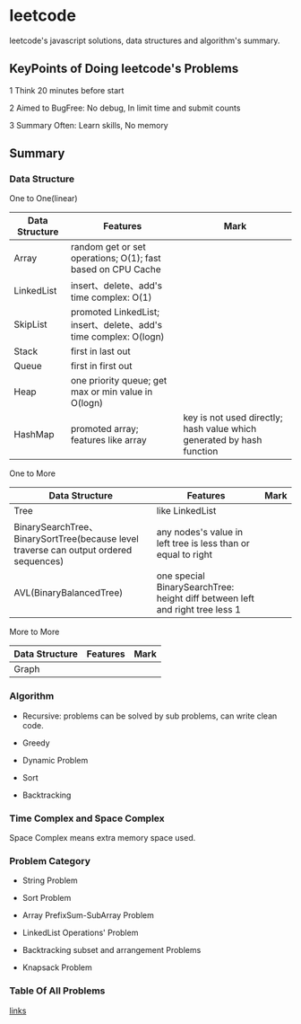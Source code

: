 # leetcode

leetcode's javascript solutions, data structures and algorithm's summary.

## KeyPoints of Doing leetcode's Problems

1 Think 20 minutes before start

2 Aimed to BugFree: No debug, In limit time and submit counts

3 Summary Often: Learn skills, No memory


## Summary

### Data Structure

One to One(linear)

Data Structure | Features |  Mark
---- | ---- | ---
Array | random get or set operations; O(1); fast based on CPU Cache | 
LinkedList | insert、delete、add's time complex: O(1) | 
SkipList | promoted LinkedList; insert、delete、add's time complex: O(logn) | 
Stack | first in last out | 
Queue | first in first out | 
Heap | one priority queue; get max or min value in O(logn) | 
HashMap | promoted array; features like array | key is not used directly; hash value which generated by hash function

One to More

Data Structure | Features |  Mark
---- | ---- | ---
Tree | like LinkedList | 
BinarySearchTree、BinarySortTree(because level traverse can output ordered sequences)| any nodes's value in left tree is less than or equal to right | 
AVL(BinaryBalancedTree) | one special BinarySearchTree: height diff between left and right tree less 1 | 


More to More

Data Structure | Features |  Mark
---- | ---- | ---
Graph | |


### Algorithm

+ Recursive: problems can be solved by sub problems, can write clean code.

+ Greedy

+ Dynamic Problem

+ Sort

+ Backtracking

### Time Complex and Space Complex

Space Complex means extra memory space used.

### Problem Category

+ String Problem

+ Sort Problem 

+ Array PrefixSum-SubArray Problem

+ LinkedList Operations' Problem

+ Backtracking subset and arrangement Problems

+ Knapsack Problem

### Table Of All Problems 

[links](./allQuestions.md)